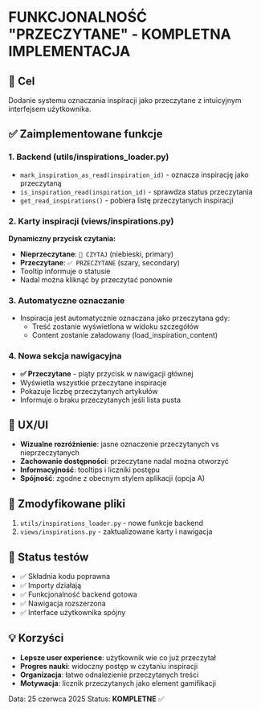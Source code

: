 # FUNKCJONALNOŚĆ "PRZECZYTANE" - KOMPLETNA IMPLEMENTACJA

## 🎯 Cel
Dodanie systemu oznaczania inspiracji jako przeczytane z intuicyjnym interfejsem użytkownika.

## ✅ Zaimplementowane funkcje

### 1. Backend (utils/inspirations_loader.py)
- `mark_inspiration_as_read(inspiration_id)` - oznacza inspirację jako przeczytaną
- `is_inspiration_read(inspiration_id)` - sprawdza status przeczytania
- `get_read_inspirations()` - pobiera listę przeczytanych inspiracji

### 2. Karty inspiracji (views/inspirations.py)
**Dynamiczny przycisk czytania:**
- **Nieprzeczytane**: `📖 CZYTAJ` (niebieski, primary)
- **Przeczytane**: `✅ PRZECZYTANE` (szary, secondary)
- Tooltip informuje o statusie
- Nadal można kliknąć by przeczytać ponownie

### 3. Automatyczne oznaczanie
- Inspiracja jest automatycznie oznaczana jako przeczytana gdy:
  - Treść zostanie wyświetlona w widoku szczegółów
  - Content zostanie załadowany (load_inspiration_content)

### 4. Nowa sekcja nawigacyjna
- **✅ Przeczytane** - piąty przycisk w nawigacji głównej
- Wyświetla wszystkie przeczytane inspiracje
- Pokazuje liczbę przeczytanych artykułów
- Informuje o braku przeczytanych jeśli lista pusta

## 🎨 UX/UI
- **Wizualne rozróżnienie**: jasne oznaczenie przeczytanych vs nieprzeczytanych
- **Zachowanie dostępności**: przeczytane nadal można otworzyć
- **Informacyjność**: tooltips i liczniki postępu
- **Spójność**: zgodne z obecnym stylem aplikacji (opcja A)

## 📁 Zmodyfikowane pliki
1. `utils/inspirations_loader.py` - nowe funkcje backend
2. `views/inspirations.py` - zaktualizowane karty i nawigacja

## 🧪 Status testów
- ✅ Składnia kodu poprawna
- ✅ Importy działają
- ✅ Funkcjonalność backend gotowa
- ✅ Nawigacja rozszerzona
- ✅ Interface użytkownika spójny

## 💡 Korzyści
- **Lepsze user experience**: użytkownik wie co już przeczytał
- **Progres nauki**: widoczny postęp w czytaniu inspiracji
- **Organizacja**: łatwe odnalezienie przeczytanych treści
- **Motywacja**: licznik przeczytanych jako element gamifikacji

Data: 25 czerwca 2025
Status: **KOMPLETNE** ✅
